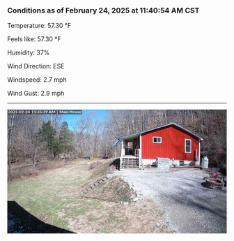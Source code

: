 ### Conditions as of February 24, 2025 at 11:40:54 AM CST 

Temperature: 57.30 &deg;F

Feels like: 57.30 &deg;F

Humidity: 37%

Wind Direction: ESE

Windspeed: 2.7 mph

Wind Gust: 2.9 mph

---

<img src="./images/latest.jpeg"/>

